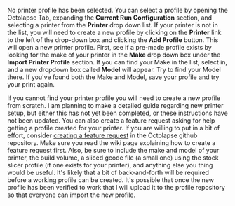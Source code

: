 No printer profile has been selected.  You can select a profile by opening the Octolapse Tab, expanding the **Current Run Configuration** section, and selecting a printer from the **Printer** drop down list. If your printer is not in the list, you will need to create a new profile by clicking on the **Printer** link to the left of the drop-down box and clicking the **Add Profile** button.  This will open a new printer profile.  First, see if a pre-made profile exists by looking for the make of your printer in the **Make** drop down box under the **Import Printer Profile** section.  If you can find your Make in the list, select in, and a new dropdown box called **Model** will appear.  Try to find your Model there.  If you've found both the Make and Model, save your profile and try your print again.

If you cannot find your printer profile you will need to create a new profile from scratch.  I am planning to make a detailed guide regarding new printer setup, but either this has not yet been completed, or these instructions have not been updated.  You can also create a feature request asking for help getting a profile created for your printer.  If you are willing to put in a bit of effort, consider  <a href="https://github.com/FormerLurker/Octolapse/wiki/V0.4---Request-A-New-Feature" title="Request a Feature" target="_blank">creating a feature request</a> in the Octolapse github repository.  Make sure you read the wiki page explaining how to create a feature request first.  Also, be sure to include the make and model of your printer, the build volume, a sliced gcode file (a small one) using the stock slicer profile (if one exists for your printer), and anything else you thing would be useful.  It's likely that a bit of back-and-forth will be required before a working profile can be created.  It's possible that once the new profile has been verified to work that I will upload it to the profile repository so that everyone can import the new profile.

